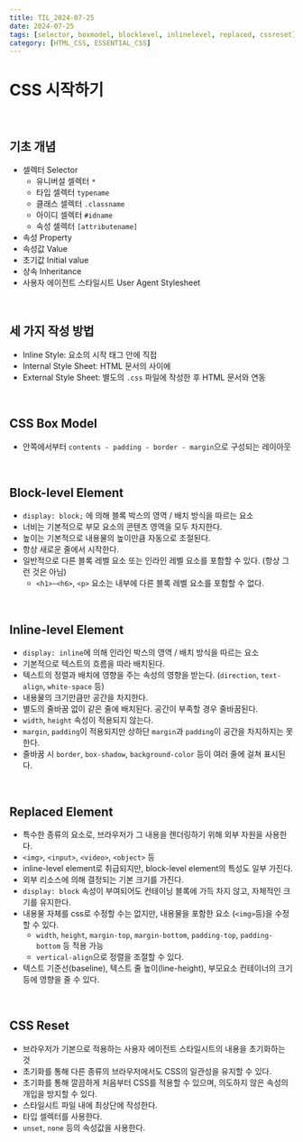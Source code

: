 ```yaml
---
title: TIL_2024-07-25
date: 2024-07-25
tags: [selector, boxmodel, blocklevel, inlinelevel, replaced, cssreset]
category: [HTML_CSS, ESSENTIAL_CSS]
---
```


# CSS 시작하기

<br>

## 기초 개념
- 셀렉터 Selector
    - 유니버설 셀렉터 `*`
    - 타입 셀렉터 `typename`
    - 클래스 셀렉터 `.classname`
    - 아이디 셀렉터 `#idname`
    - 속성 셀렉터 `[attributename]`
- 속성 Property
- 속성값 Value
- 초기값 Initial value
- 상속 Inheritance
- 사용자 에이전트 스타일시트 User Agent Stylesheet

<br>

## 세 가지 작성 방법
- Inline Style: 요소의 시작 태그 안에 직접
- Internal Style Sheet: HTML 문서의 <head></head> 사이에
- External Style Sheet: 별도의 `.css` 파일에 작성한 후 HTML 문서와 연동

<br>

## CSS Box Model
- 안쪽에서부터 `contents - padding - border - margin`으로 구성되는 레이아웃

<br>

## Block-level Element
- `display: block;` 에 의해 블록 박스의 영역 / 배치 방식을 따르는 요소
- 너비는 기본적으로 부모 요소의 콘텐츠 영역을 모두 차지한다.
- 높이는 기본적으로 내용물의 높이만큼 자동으로 조절된다.
- 항상 새로운 줄에서 시작한다.
- 일반적으로 다른 블록 레벨 요소 또는 인라인 레벨 요소를 포함할 수 있다. (항상 그런 것은 아님)
    - `<h1>~<h6>`, `<p>` 요소는 내부에 다른 블록 레벨 요소를 포함할 수 없다.

<br>

## Inline-level Element
- `display: inline`에 의해 인라인 박스의 영역 / 배치 방식을 따르는 요소
- 기본적으로 텍스트의 흐름을 따라 배치된다.
- 텍스트의 정렬과 배치에 영향을 주는 속성의 영향을 받는다. (`direction`, `text-align`, `white-space` 등)
- 내용물의 크기만큼만 공간을 차지한다.
- 별도의 줄바꿈 없이 같은 줄에 배치된다. 공간이 부족할 경우 줄바꿈된다.
- `width`, `height` 속성이 적용되지 않는다.
- `margin`, `padding`이 적용되지만 상하단 `margin`과 `padding`이 공간을 차지하지는 못한다.
- 줄바꿈 시 `border`, `box-shadow`, `background-color` 등이 여러 줄에 걸쳐 표시된다.

<br>

## Replaced Element
- 특수한 종류의 요소로, 브라우저가 그 내용을 렌더링하기 위해 외부 자원을 사용한다.
- `<img>`, `<input>`, `<video>`, `<object>` 등
- inline-level element로 취급되지만, block-level element의 특성도 일부 가진다.
- 외부 리소스에 의해 결정되는 기본 크기를 가진다.
- `display: block` 속성이 부여되어도 컨테이닝 블록에 가득 차지 않고, 자체적인 크기를 유지한다.
- 내용물 자체를 css로 수정할 수는 없지만, 내용물을 포함한 요소 (`<img>`등)을 수정할 수 있다.
    - `width`, `height`, `margin-top`, `margin-bottom`, `padding-top`, `padding-bottom` 등 적용 가능
    - `vertical-align`으로 정렬을 조절할 수 있다.
- 텍스트 기준선(baseline), 텍스트 줄 높이(line-height), 부모요소 컨테이너의 크기 등에 영향을 줄 수 있다.

<br>

## CSS Reset
- 브라우저가 기본으로 적용하는 사용자 에이전트 스타일시트의 내용을 초기화하는 것
- 초기화를 통해 다른 종류의 브라우저에서도 CSS의 일관성을 유지할 수 있다.
- 초기화를 통해 깔끔하게 처음부터 CSS를 적용할 수 있으며, 의도하지 않은 속성의 개입을 방지할 수 있다.
- 스타일시트 파일 내에 최상단에 작성한다.
- 타입 셀렉터를 사용한다.
- `unset`, `none` 등의 속성값을 사용한다.
